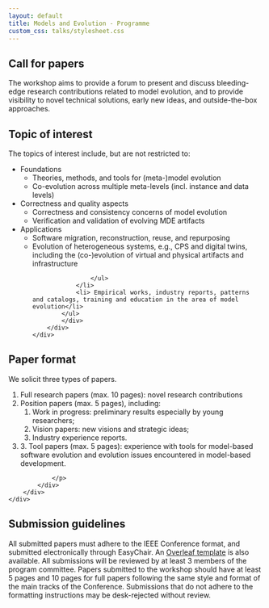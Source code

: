 ```yaml
---
layout: default
title: Models and Evolution - Programme
custom_css: talks/stylesheet.css
---
```


<section class="page-header" style="background-image:url(https://www.volcamp.io/asset/images/chainedespuys_header.jpg);">
    <div class="container">
        <div class="row justify-content-center">
            <div class="col-lg-8">
                <div class="content text-center">
                    <h1 class="mb-3 text-white text-capitalize letter-spacing">Call for papers</h1>
                    <div class="divider mx-auto mb-4 bg-white"> </div>
                </div>
            </div>
        </div>
    </div>
</section>
<section class="section-speaker section">
    <div class="container">
        <div class="row">
            <div class="col-lg-12">
            The workshop aims to provide a forum to present and discuss bleeding-edge research contributions related to model evolution, and to provide visibility to novel technical solutions, early new ideas, and outside-the-box approaches.
            </div>
        </div>
    </div>
</section>
<section class="section-speaker section">
    <div class="container">
        <div class="row section-heading">
            <div class="col-lg-8">
                <div class="heading">
                    <div class="pl-90">
                        <h2>Topic of interest</h2>
                    </div>
                </div>
            </div>
        </div>
        <div class="row">
            <div class="col-lg-12">
            The topics of interest include, but are not restricted to:
            <ul>
                <li> Foundations
                    <ul>
                        <li>Theories, methods, and tools for (meta-)model evolution</li>
                        <li> Co-evolution across multiple meta-levels (incl. instance and data levels)</li>
                    </ul>
                </li>
                <li>Correctness and quality aspects
                    <ul>
                        <li>Correctness and consistency concerns of model evolution</li>
                        <li> Verification and validation of evolving MDE artifacts </li>
                    </ul>
                </li>
                <li> Applications
                    <ul>
                        <li>Software migration, reconstruction, reuse, and repurposing</li>
                        <li>Evolution of heterogeneous systems, e.g., CPS and digital twins, including the (co-)evolution of virtual and physical artifacts and infrastructure </li>
                        
                    </ul>
                </li>
                <li> Empirical works, industry reports, patterns and catalogs, training and education in the area of model evolution</li>
            </ul>
            </div>
        </div>
    </div>
</section>




<section class="section-speaker section">
    <div class="container">
        <div class="row section-heading">
            <div class="col-lg-8">
                <div class="heading">
                    <div class="pl-90">
                        <h2>Paper format</h2>
                    </div>
                </div>
            </div>
        </div>
        <div class="row">
            <div class="col-lg-12">
                <p>
                    We solicit three types of papers.
                    <ol>
                        <li>Full research papers (max. 10 pages): novel research contributions</li>
                        <li>Position papers (max. 5 pages), including:
                            <ol>
                                <li>Work in progress: preliminary results especially by young researchers;</li>
                                <li>Vision papers: new visions and strategic ideas;</li>
                                <li>Industry experience reports.</li>
                            </ol>
                        </li>
                        <li>3. Tool papers (max. 5 pages): experience with tools for model-based software
evolution and evolution issues encountered in model-based development.</li>
                    </ol>

                </p>
            </div>
        </div>
    </div>
</section>

<section class="section-speaker section">
    <div class="container">
        <div class="row section-heading">
            <div class="col-lg-8">
                <div class="heading">
                    <div class="pl-90">
                        <h2>Submission guidelines</h2>
                    </div>
                </div>
            </div>
        </div>
        <div class="row">
            <div class="col-lg-12">
                <p>
                    All submitted papers must adhere to the IEEE Conference format, and submitted electronically through EasyChair. An <a href="https://web.archive.org/web/20230930065547/https://www.overleaf.com/latex/templates/ieee-conference-template/grfzhhncsfqn">Overleaf template</a> is also available. All submissions will be reviewed by at least 3 members of the program committee. Papers submitted to the workshop should have at least 5 pages and 10 pages for full papers following the same style and format of the main tracks of the Conference. Submissions that do not adhere to the formatting instructions may be desk-rejected without review.
                </p>
            </div>
        </div>
    </div>
</section>
<!-- {% include agenda3track.html %}  -->